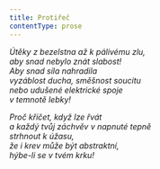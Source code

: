 ```yaml
---
title: Protiřeč
contentType: prose
---
```


_Útěky z bezelstna až k pálivému zlu,  
aby snad nebylo znát slabost!  
Aby snad síla nahradila  
vyzáblost ducha, směšnost soucitu  
nebo udušené elektrické spoje  
v temnotě lebky!_

_Proč křičet, když lze řvát  
a každý tvůj záchvěv v napnuté tepně  
strhnout k úžasu,  
že i krev může být abstraktní,  
hýbe-li se v tvém krku!_
